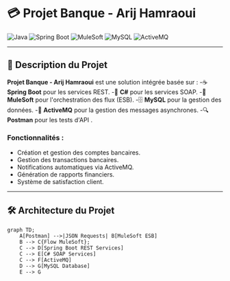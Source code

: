 # 💳 **Projet Banque - Arij Hamraoui**  

![Java](https://img.shields.io/badge/Java-ED8B00?style=for-the-badge&logo=java&logoColor=white)
![Spring Boot](https://img.shields.io/badge/Spring%20Boot-6DB33F?style=for-the-badge&logo=springboot&logoColor=white)
![MuleSoft](https://img.shields.io/badge/MuleSoft-005757?style=for-the-badge&logo=mulesoft&logoColor=white)
![MySQL](https://img.shields.io/badge/MySQL-4479A1?style=for-the-badge&logo=mysql&logoColor=white)
![ActiveMQ](https://img.shields.io/badge/ActiveMQ-B22222?style=for-the-badge&logo=apache&logoColor=white)

---

## 🎯 **Description du Projet**
**Projet Banque - Arij Hamraoui** est une solution intégrée basée sur :
-☕ **Spring Boot** pour les services REST.
-🌱 **C#** pour les services SOAP.
-🐴 **MuleSoft** pour l'orchestration des flux (ESB).
-🗄️ **MySQL** pour la gestion des données.
-📩 **ActiveMQ** pour la gestion des messages asynchrones.
-🔍 **Postman** pour les tests d'API .

### **Fonctionnalités :**
- Création et gestion des comptes bancaires.
- Gestion des transactions bancaires.
- Notifications automatiques via ActiveMQ.
- Génération de rapports financiers.
- Système de satisfaction client.

---

## 🛠️ **Architecture du Projet**

```mermaid
graph TD;
    A[Postman] -->|JSON Requests| B[MuleSoft ESB]
    B --> C{Flow MuleSoft};
    C --> D[Spring Boot REST Services]
    C --> E[C# SOAP Services]
    C --> F[ActiveMQ]
    D --> G[MySQL Database]
    E --> G
